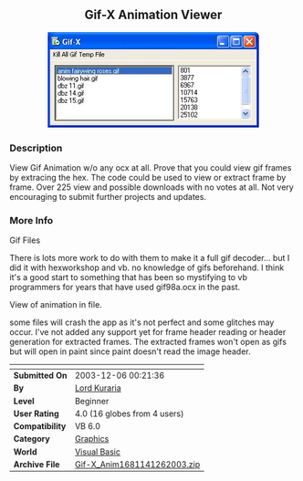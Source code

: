 ﻿<div align="center">

## Gif\-X Animation Viewer

<img src="PIC20031261432278046.jpg">
</div>

### Description

View Gif Animation w/o any ocx at all. Prove that you could view gif frames by extracing the hex. The code could be used to view or extract frame by frame. Over 225 view and possible downloads with no votes at all. Not very encouraging to submit further projects and updates.
 
### More Info
 
Gif Files

There is lots more work to do with them to make it a full gif decoder... but I did it with hexworkshop and vb. no knowledge of gifs beforehand. I think it's a good start to something that has been so mystifying to vb programmers for years that have used gif98a.ocx in the past.

View of animation in file.

some files will crash the app as it's not perfect and some glitches may occur. I've not added any support yet for frame header reading or header generation for extracted frames. The extracted frames won't open as gifs but will open in paint since paint doesn't read the image header.


<span>             |<span>
---                |---
**Submitted On**   |2003-12-06 00:21:36
**By**             |[Lord Kuraria](https://github.com/Planet-Source-Code/PSCIndex/blob/master/ByAuthor/lord-kuraria.md)
**Level**          |Beginner
**User Rating**    |4.0 (16 globes from 4 users)
**Compatibility**  |VB 6\.0
**Category**       |[Graphics](https://github.com/Planet-Source-Code/PSCIndex/blob/master/ByCategory/graphics__1-46.md)
**World**          |[Visual Basic](https://github.com/Planet-Source-Code/PSCIndex/blob/master/ByWorld/visual-basic.md)
**Archive File**   |[Gif\-X\_Anim1681141262003\.zip](https://github.com/Planet-Source-Code/lord-kuraria-gif-x-animation-viewer__1-50355/archive/master.zip)








